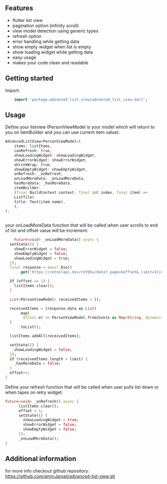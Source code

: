 <!-- 
 FlutterListView with additional features.
    try again widget
    ![](https://media.giphy.com/media/nonr3lyQbUB4CsOWsp/giphy.gif)
    empty widget    
    ![](https://media.giphy.com/media/P3ucf7uXe2hNonG5NB/giphy.gif)
    refresh indicator
    ![](https://media.giphy.com/media/rloEO09h7dtQgieHxX/giphy.gif)
    load more items loading
    ![](https://media.giphy.com/media/LMsUaAa0B7pyClcPKF/giphy.gif)

-->


## Features

- flutter list view
- pagination option (infinity scroll)
- view model detection using generic types
- refresh option
- error handling while getting data
- show empty widget when list is empty
- show loading widget while getting data
- easy usage
- makes your code clean and readable

## Getting started

Import:
```dart
    import 'package:advanced_list_view/advanced_list_view.dart';
```

## Usage

Define your listview (PersonViewModel is your model which will return to you on itemBuilder
    and you can use current item value):


```dart
AdvancedListView<PersonViewModel>(
    items: listItems,
    canRefresh: true,
    showLoadingWidget: showLoadingWidget,
    showErrorWidget: showErrorWidget,
    shrinkWrap: true,
    showEmptyWidget: showEmptyWidget,
    onRefresh: _onRefresh,
    onLoadMoreData: _onLoadMoreData,
    hasMoreData: _hasMoreData,
    itemBuilder:
    (final BuildContext context, final int index, final item) =>
    ListTile(
    title: Text(item.name),
    ),
),   
      
```
your onLoadMoreData function that will be called when user scrolls to end of list
and offset value will be increment: 

```Dart
    Future<void> _onLoadMoreData() async {
  setState(() {
    showErrorWidget = false;
    showEmptyWidget = false;
    showLoadingWidget = true;
  });
  final response = await Dio()
      .get('https://retoolapi.dev/cXYQ5x/data?_page=$offset&_limit=$limit');

  if (offset == 1) {
    listItems.clear();
  }

  List<PersonViewModel> receivedItems = [];

  receivedItems = (response.data as List)
      .map(
        (final e) => PersonViewModel.fromJson(e as Map<String, dynamic>),
  )
      .toList();

  listItems.addAll(receivedItems);

  setState(() {
    showLoadingWidget = false;
  });
  if (receivedItems.length < limit) {
    _hasMoreData = false;
  }
  offset++;
}    

```     

Define your refresh function that will be called when user pulls list down
or when tapes on retry widget:

```Dart
Future<void> _onRefresh() async {
      listItems.clear();
      offset = 1;
      setState(() {
        showLoadingWidget = true;
        showErrorWidget = false;
        showEmptyWidget = false;
      });
      _onLoadMoreData();
}
```

## Additional information

for more info checkout github repository: https://github.com/aminJamali/advanced-list-view.git

